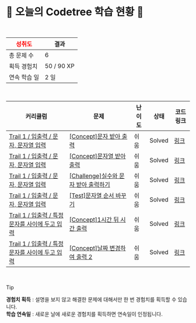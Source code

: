 # 🌲 오늘의 Codetree 학습 현황 🌲

<br />

| <span style="color:red;display:block;text-align:center;"> **성취도**</span> | 결과 |
|---|---|
| 총 문제 수 | 6 |
| 획득 경험치 | 50 / 90 XP |
| 연속 학습 일 | 2 일 |

<br />

|커리큘럼|문제|난이도|상태|코드 링크|
|---|---|---|---|---|
|[Trail 1 / 입출력 / 문자, 문자열 입력](https://www.codetree.ai/trail-info/novice-low/)|[[Concept]문자 받아 출력](https://www.codetree.ai/trails/complete/curated-cards/intro-enter-char-and-print/)|쉬움|Solved|[링크](https://github.com/jhj6185/codeTree/blob/main/250407/%EB%AC%B8%EC%9E%90%20%EB%B0%9B%EC%95%84%20%EC%B6%9C%EB%A0%A5/enter-char-and-print.java)|
|[Trail 1 / 입출력 / 문자, 문자열 입력](https://www.codetree.ai/trail-info/novice-low/)|[[Concept]문자열 받아 출력](https://www.codetree.ai/trails/complete/curated-cards/intro-enter-word-and-print/)|쉬움|Solved|[링크](https://github.com/jhj6185/codeTree/blob/main/250407/%EB%AC%B8%EC%9E%90%EC%97%B4%20%EB%B0%9B%EC%95%84%20%EC%B6%9C%EB%A0%A5/enter-word-and-print.java)|
|[Trail 1 / 입출력 / 문자, 문자열 입력](https://www.codetree.ai/trail-info/novice-low/)|[[Challenge]실수와 문자 받아 출력하기](https://www.codetree.ai/trails/complete/curated-cards/challenge-print-number--and-letter/)|쉬움|Solved|[링크](https://github.com/jhj6185/codeTree/blob/main/250407/%EC%8B%A4%EC%88%98%EC%99%80%20%EB%AC%B8%EC%9E%90%20%EB%B0%9B%EC%95%84%20%EC%B6%9C%EB%A0%A5%ED%95%98%EA%B8%B0/print-number--and-letter.java)|
|[Trail 1 / 입출력 / 문자, 문자열 입력](https://www.codetree.ai/trail-info/novice-low/)|[[Test]문자열 순서 바꾸기](https://www.codetree.ai/trails/complete/curated-cards/test-change-order-of-strings/)|쉬움|Solved|[링크](https://github.com/jhj6185/codeTree/blob/main/250407/%EB%AC%B8%EC%9E%90%EC%97%B4%20%EC%88%9C%EC%84%9C%20%EB%B0%94%EA%BE%B8%EA%B8%B0/change-order-of-strings.java)|
|[Trail 1 / 입출력 / 특정 문자를 사이에 두고 입력](https://www.codetree.ai/trail-info/novice-low/)|[[Concept]1시간 뒤 시간 출력](https://www.codetree.ai/trails/complete/curated-cards/intro-print-one-hour-later/)|쉬움|Solved|[링크](https://github.com/jhj6185/codeTree/blob/main/250407/1%EC%8B%9C%EA%B0%84%20%EB%92%A4%20%EC%8B%9C%EA%B0%84%20%EC%B6%9C%EB%A0%A5/print-one-hour-later.java)|
|[Trail 1 / 입출력 / 특정 문자를 사이에 두고 입력](https://www.codetree.ai/trail-info/novice-low/)|[[Concept]날짜 변경하여 출력 2](https://www.codetree.ai/trails/complete/curated-cards/intro-print-date-with-different-format-2/)|쉬움|Solved|[링크](https://github.com/jhj6185/codeTree/blob/main/250407/%EB%82%A0%EC%A7%9C%20%EB%B3%80%EA%B2%BD%ED%95%98%EC%97%AC%20%EC%B6%9C%EB%A0%A5%202/print-date-with-different-format-2.java)|


<br />

> [!TIP]
> **경험치 획득** : 설명을 보지 않고 해결한 문제에 대해서만 한 번 경험치를 획득할 수 있습니다.  
> **학습 연속일** : 새로운 날에 새로운 경험치를 획득하면 연속일이 인정됩니다.

